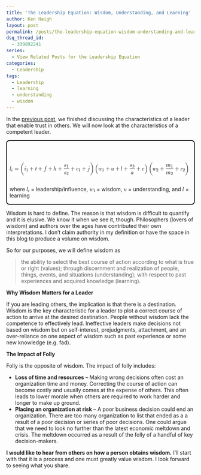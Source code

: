 ```yaml
---
title: 'The Leadership Equation: Wisdom, Understanding, and Learning'
author: Ken Haigh
layout: post
permalink: /posts/the-leadership-equation-wisdom-understanding-and-learning/
dsq_thread_id:
  - 339892241
series:
  - View Related Posts for the Leadership Equation
categories:
  - Leadership
tags:
  - Leadership
  - learning
  - understanding
  - wisdom
---
```

In the [previous post][1], we finished discussing the characteristics of a leader that enable trust in others. We will now look at the characteristics of a competent leader.

<div style="border: 2px solid #000; padding: 7px 7px 0px; margin-bottom: 7px; border-radius: 8px; -moz-border-radius: 8px; -webkit-border-radius: 8px;">
  <p class="ql-left-displayed-equation" style="line-height: 36px;">
    <span class="ql-right-eqno"> &nbsp; </span><span class="ql-left-eqno"> &nbsp; </span><img src="/wp-content/ql-cache/quicklatex.com-1add2105e78d180c2c56e665e406a4db_l3.png" height="36" width="477" class="ql-img-displayed-equation " alt="&#92;&#91; &#108;&#95;&#105;&#32;&#61;&#32;&#92;&#108;&#101;&#102;&#116;&#32;&#40;&#32;&#105;&#95;&#49;&#32;&#43;&#32;&#116;&#32;&#43;&#32;&#102;&#32;&#43;&#32;&#104;&#32;&#43;&#32;&#92;&#102;&#114;&#97;&#99;&#123;&#115;&#95;&#49;&#125;&#123;&#115;&#95;&#50;&#125;&#32;&#43;&#32;&#99;&#95;&#49;&#32;&#43;&#32;&#106;&#92;&#114;&#105;&#103;&#104;&#116;&#32;&#41;&#92;&#108;&#101;&#102;&#116;&#32;&#40;&#32;&#119;&#95;&#49;&#32;&#43;&#32;&#117;&#32;&#43;&#32;&#108;&#32;&#43;&#32;&#92;&#102;&#114;&#97;&#99;&#123;&#115;&#95;&#51;&#125;&#123;&#97;&#125;&#32;&#43;&#32;&#101;&#32;&#92;&#114;&#105;&#103;&#104;&#116;&#32;&#41;&#92;&#108;&#101;&#102;&#116;&#32;&#40;&#32;&#119;&#95;&#50;&#32;&#43;&#32;&#92;&#102;&#114;&#97;&#99;&#123;&#109;&#95;&#49;&#125;&#123;&#109;&#95;&#50;&#125;&#32;&#43;&#32;&#99;&#95;&#50;&#32;&#32;&#92;&#114;&#105;&#103;&#104;&#116;&#32;&#41; &#92;&#93;" title="Rendered by QuickLaTeX.com" />
  </p>
  
  <p>
    where <img src="/wp-content/ql-cache/quicklatex.com-0c4401c34d885cf9bd7f1d7f7e127004_l3.png" class="ql-img-inline-formula " alt="&#108;&#95;&#105;" title="Rendered by QuickLaTeX.com" height="13" width="8" style="vertical-align: -2px;" /> = leadership/influence, <img src="/wp-content/ql-cache/quicklatex.com-39025c1cb2ccef7ed57e6ddd2c134610_l3.png" class="ql-img-inline-formula " alt="&#119;&#95;&#49;" title="Rendered by QuickLaTeX.com" height="10" width="15" style="vertical-align: -3px;" /> = wisdom, <img src="/wp-content/ql-cache/quicklatex.com-91e474a01f91b798d95d11b843142da9_l3.png" class="ql-img-inline-formula " alt="&#117;" title="Rendered by QuickLaTeX.com" height="7" width="8" style="vertical-align: 0px;" /> = understanding, and <img src="/wp-content/ql-cache/quicklatex.com-9d2978afa3b07afbb4ba6b273a61f811_l3.png" class="ql-img-inline-formula " alt="&#108;" title="Rendered by QuickLaTeX.com" height="11" width="4" style="vertical-align: 0px;" /> = learning
  </p>
</div>

Wisdom is hard to define. The reason is that wisdom is difficult to quantify and it is elusive. We know it when we see it, though. Philosophers (lovers of wisdom) and authors over the ages have contributed their own interpretations. I don&#8217;t claim authority in my definition or have the space in this blog to produce a volume on wisdom.

So for our purposes, we will define wisdom as
> the ability to select the best course of action according to what is true or right (values); through discernment and realization of people, things, events, and situations (understanding); with respect to past experiences and acquired knowledge (learning).

<!--more-->

**Why Wisdom Matters for a Leader**

If you are leading others, the implication is that there is a destination. Wisdom is the key characteristic for a leader to plot a correct course of action to arrive at the desired destination. People without wisdom lack the competence to effectively lead. Ineffective leaders make decisions not based on wisdom but on self-interest, prejudgments, attachment, and an over-reliance on one aspect of wisdom such as past experience or some new knowledge (e.g. fad).

**The Impact of Folly**

Folly is the opposite of wisdom. The impact of folly includes:

* **Loss of time and resources** &#8211; Making wrong decisions often cost an organization time and money. Correcting the course of action can become costly and usually comes at the expense of others. This often leads to lower morale when others are required to work harder and longer to make up ground.
* **Placing an organization at risk** &#8211; A poor business decision could end an organization. There are too many organization to list that ended as a a result of a poor decision or series of poor decisions. One could argue that we need to look no further than the latest economic meltdown and crisis. The meltdown occurred as a result of the folly of a handful of key decision-makers.

**I would like to hear from others on how a person obtains wisdom.** I’ll start with that it is a process and one must greatly value wisdom. I look forward to seeing what you share.

<!-- Start Shareaholic Recommendations Automatic -->

<!-- End Shareaholic Recommendations Automatic -->

[1]: /posts/the-leadership-equation-charity-and-justice/
